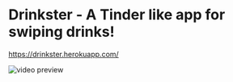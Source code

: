 <h1> Drinkster - A Tinder like app for swiping drinks! </h1>

https://drinkster.herokuapp.com/

![video preview](https://user-images.githubusercontent.com/39669220/78455976-eb73b200-76a9-11ea-850b-165d7456a5fa.gif)
